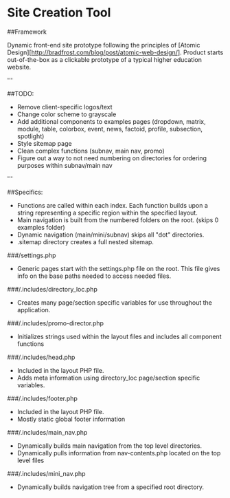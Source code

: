 # Site Creation Tool

##Framework

Dynamic front-end site prototype following the principles of [Atomic Design][http://bradfrost.com/blog/post/atomic-web-design/]. Product starts out-of-the-box as a clickable prototype of a typical higher education website. 

'''

##TODO:

- Remove client-specific logos/text
- Change color scheme to grayscale
- Add additional components to examples pages (dropdown, matrix, module, table, colorbox, event, news, factoid, profile, subsection, spotlight)
- Style sitemap page
- Clean complex functions (subnav, main nav, promo)
- Figure out a way to not need numbering on directories for ordering purposes within subnav/main nav

'''

##Specifics:
- Functions are called within each index. Each function builds upon a string representing a specific region within the specified layout. 
- Main navigation is built from the numbered folders on the root. (skips 0 examples folder)
- Dynamic navigation (main/mini/subnav) skips all "dot" directories.
- .sitemap directory creates a full nested sitemap.

###/settings.php
- Generic pages start with the settings.php file on the root. This file gives info on the base paths needed to access needed files.

###/.includes/directory_loc.php 
- Creates many page/section specific variables for use throughout the application.

###/.includes/promo-director.php
- Initializes strings used within the layout files and includes all component functions 

###/.includes/head.php
- Included in the layout PHP file.
- Adds meta information using directory_loc page/section specific variables.

###/.includes/footer.php
- Included in the layout PHP file.
- Mostly static global footer information

###/.includes/main_nav.php
- Dynamically builds main navigation from the top level directories.
- Dynamically pulls information from nav-contents.php located on the top level files

###/.includes/mini_nav.php
- Dynamically builds navigation tree from a specified root directory.